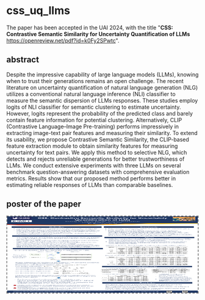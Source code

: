 # css_uq_llms
The paper has been accepted in the UAI 2024, with the title "**CSS: Contrastive Semantic Similarity for Uncertainty Quantification of LLMs** https://openreview.net/pdf?id=k0Fy2SPwtc". <br>

## abstract
Despite the impressive capability of large language models (LLMs), knowing when to trust their generations remains an open challenge. The recent literature on uncertainty quantification of natural language generation (NLG) utilizes a conventional natural language inference (NLI) classifier to measure the semantic dispersion of LLMs responses. These studies employ logits of NLI classifier for semantic clustering to estimate uncertainty. However, logits represent the probability of the predicted class and barely contain feature information for potential clustering. Alternatively, CLIP (Contrastive Language–Image Pre-training) performs impressively in extracting image-text pair features and measuring their similarity. To extend its usability, we propose Contrastive Semantic Similarity, the CLIP-based feature extraction module to obtain similarity features for measuring uncertainty for text pairs. We apply this method to selective NLG, which detects and rejects unreliable generations for better trustworthiness of LLMs. We conduct extensive experiments with three LLMs on several benchmark question-answering datasets with comprehensive evaluation metrics. Results show that our proposed method performs better in estimating reliable responses of LLMs than comparable baselines. 

## poster of the paper

<img align='center' style="border-color:gray;border-width:2px;border-style:dashed"  src="Shuang_Ao_UAI2024_v2.pdf" width = "500px" height="200px" ></img><br>
